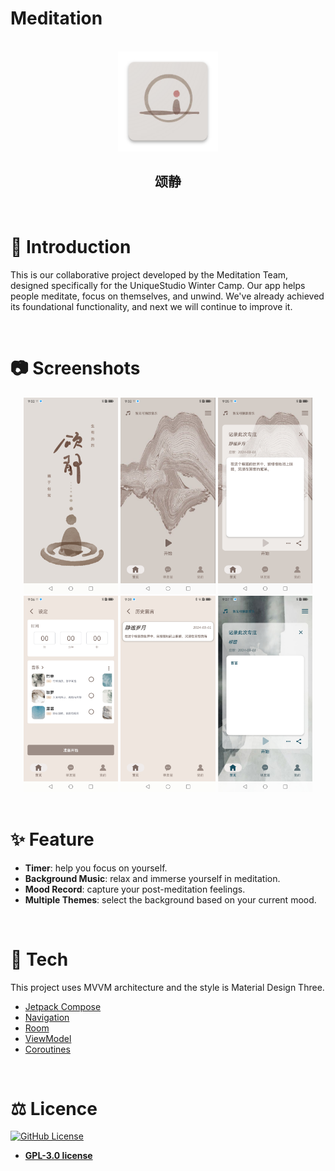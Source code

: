 # Meditation


<br>


<div align="center">
  <a href="https://github.com/suisbuds/Meditation">
    <img src="Images/app_icon.png" alt="Logo" width="160" height="160">
  </a>
  <h2 align="center">颂静</h2>
</div>

<br>

# 👋 Introduction
This is our collaborative project developed by the Meditation Team, designed specifically for the UniqueStudio Winter Camp. Our app helps people meditate, focus on themselves, and unwind. We've already achieved its foundational functionality, and next we will continue to improve it.


<br>

# 📷 Screenshots
<div align="center">
<div>
<img src="Images/Screenshot_20240301_210218_com.example.meditation.jpg" alt="Photo" width="30%">
<img src="Images/Screenshot_20240301_210227_com.example.meditation.jpg" alt="Photo" width="30%">
<img src="Images/Screenshot_20240301_210542_com.example.meditation.jpg" alt="Photo" width="30%">
<img src="Images/Screenshot_20240301_210627_com.example.meditation.jpg" alt="Photo" width="30%">
<img src="Images/Screenshot_20240301_210916_com.example.meditation.jpg" alt="Photo" width="30%">
<img src="Images/Screenshot_20240301_210725_com.example.meditation.jpg" alt="Photo" width="30%">
</div>
</div>

<br>



# ✨ Feature
- **Timer**: help you focus on yourself.
- **Background Music**: relax and immerse yourself in meditation.
- **Mood Record**: capture your post-meditation feelings. 
- **Multiple Themes**: select the background based on your current mood.


<br>
  

# 🚀 Tech
This project uses MVVM architecture and the style is Material Design Three.
* [Jetpack Compose](https://developer.android.com/jetpack/compose)
* [Navigation](https://developer.android.com/jetpack/compose/navigation)
* [Room](https://developer.android.com/training/data-storage/room)
* [ViewModel](https://developer.android.com/topic/libraries/architecture/viewmodel)
* [Coroutines](https://developer.android.com/kotlin/coroutines)


<br>


# ⚖️ Licence 
[![GitHub License](https://img.shields.io/github/license/suisbuds/Meditation?style=for-the-badge&logo=gpl)](https://www.gnu.org/licenses/gpl-3.0.en.html#license-text)
- **[GPL-3.0 license](LICENSE)**


<br>
